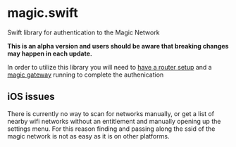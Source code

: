 # magic.swift

Swift library for authentication to the Magic Network

__This is an alpha version and users should be aware that breaking changes may happen in each update.__

In order to utilize this library you will need to [have a router setup](https://magic-network.github.io/magic-agent/provider/gateway/quick-start/router-setup.html) and a
[magic gateway](https://magic-network.github.io/magic-agent/provider/gateway/quick-start/gateway-server-setup.html) running to complete the authenication

## iOS issues

There is currently no way to scan for networks manually, or get a list of nearby wifi networks without an entitlement and manually opening up the settings menu. For this reason finding and passing along the ssid of the magic network is not as easy as it is on other platforms.
